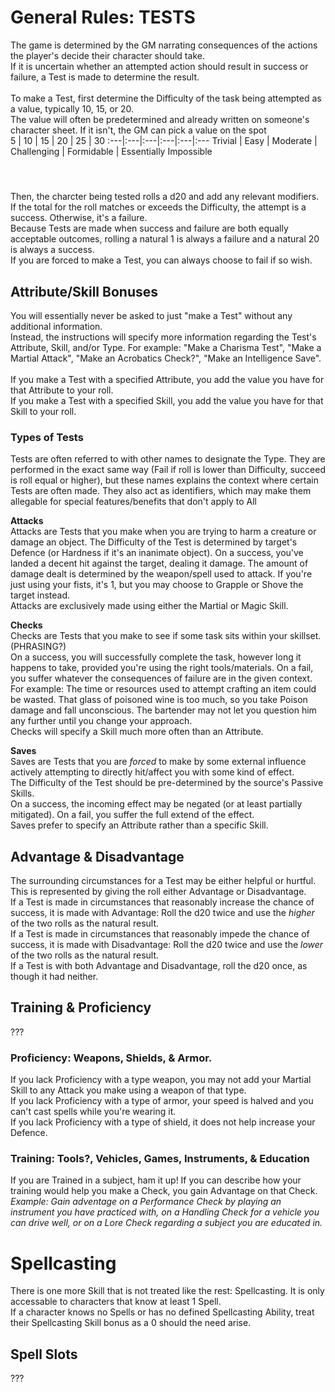 # General Rules: TESTS
The game is determined by the GM narrating consequences of the actions the player's decide their character should take. <br>
If it is uncertain whether an attempted action should result in success or failure, a Test is made to determine the result.
<br><br>
To make a Test, first determine the Difficulty of the task being attempted as a value, typically 10, 15, or 20. <br>
The value will often be predetermined and already written on someone's character sheet. If it isn't, the GM can pick a value on the spot <br>
5 | 10 | 15 | 20 | 25 | 30
:---|:---|:---|:---|:---|:---
Trivial | Easy | Moderate | Challenging | Formidable | Essentially Impossible

#### <br>
Then, the charcter being tested rolls a d20 and add any relevant modifiers. If the total for the roll matches or exceeds the Difficulty, the attempt is a success. Otherwise, it's a failure. <br>
Because Tests are made when success and failure are both equally acceptable outcomes, rolling a natural 1 is always a failure and a natural 20 is always a success. <br>
If you are forced to make a Test, you can always choose to fail if so wish.

## Attribute/Skill Bonuses
You will essentially never be asked to just "make a Test" without any additional information. <br>
Instead, the instructions will specify more information regarding the Test's Attribute, Skill, and/or Type. For example: "Make a Charisma Test", "Make a Martial Attack", "Make an Acrobatics Check?", "Make an Intelligence Save".
<br><br>
If you make a Test with a specified Attribute, you add the value you have for that Attribute to your roll. <br>
If you make a Test with a specified Skill, you add the value you have for that Skill to your roll. <br>

### Types of Tests
Tests are often referred to with other names to designate the Type. They are performed in the exact same way (Fail if roll is lower than Difficulty, succeed is roll equal or higher), but these names explains the context where certain Tests are often made. They also act as identifiers, which may make them allegable for special features/benefits that don't apply to All

**Attacks**<br>
Attacks are Tests that you make when you are trying to harm a creature or damage an object.
The Difficulty of the Test is determined by target's Defence (or Hardness if it's an inanimate object).
On a success, you've landed a decent hit against the target, dealing it damage. The amount of damage dealt is determined by the weapon/spell used to attack. If you're just using your fists, it's 1, but you may choose to Grapple or Shove the target instead. <br>
Attacks are exclusively made using either the Martial or Magic Skill.

**Checks**<br>
Checks are Tests that you make to see if some task sits within your skillset. (PHRASING?) <br>
On a success, you will successfully complete the task, however long it happens to take, provided you're using the right tools/materials. On a fail, you suffer whatever the consequences of failure are in the given context. <br>
For example: The time or resources used to attempt crafting an item could be wasted. That glass of poisoned wine is too much, so you take Poison damage and fall unconscious. The bartender may not let you question him any further until you change your approach. <br>
Checks will specify a Skill much more often than an Attribute.

**Saves**<br>
Saves are Tests that you are *forced* to make by some external influence actively attempting to directly hit/affect you with some kind of effect. <br>
The Difficulty of the Test should be pre-determined by the source's Passive Skills. <br>
On a success, the incoming effect may be negated (or at least partially mitigated). On a fail, you suffer the full extend of the effect. <br>
Saves prefer to specify an Attribute rather than a specific Skill.

## Advantage & Disadvantage
The surrounding circumstances for a Test may be either helpful or hurtful. This is represented by giving the roll either Advantage or Disadvantage. <br>
If a Test is made in circumstances that reasonably increase the chance of success, it is made with Advantage: Roll the d20 twice and use the *higher* of the two rolls as the natural result. <br>
If a Test is made in circumstances that reasonably impede the chance of success, it is made with Disadvantage: Roll the d20 twice and use the *lower* of the two rolls as the natural result. <br>
If a Test is with both Advantage and Disadvantage, roll the d20 once, as though it had neither.

## Training & Proficiency
???
### Proficiency: Weapons, Shields, & Armor.
If you lack Proficiency with a type weapon, you may not add your Martial Skill to any Attack you make using a weapon of that type. <br>
If you lack Proficiency with a type of armor, your speed is halved and you can't cast spells while you're wearing it. <br>
If you lack Proficiency with a type of shield, it does not help increase your Defence.
### Training: Tools?, Vehicles, Games, Instruments, & Education
If you are Trained in a subject, ham it up! If you can describe how your training would help you make a Check, you gain Advantage on that Check. <br>
*Example: Gain adventage on a Performance Check by playing an instrument you have practiced with, on a Handling Check for a vehicle you can drive well, or on a Lore Check regarding a subject you are educated in.*

# Spellcasting
There is one more Skill that is not treated like the rest: Spellcasting. It is only accessable to characters that know at least 1 Spell. <br>
If a character knows no Spells or has no defined Spellcasting Ability, treat their Spellcasting Skill bonus as a 0 should the need arise. <br>

## Spell Slots
???